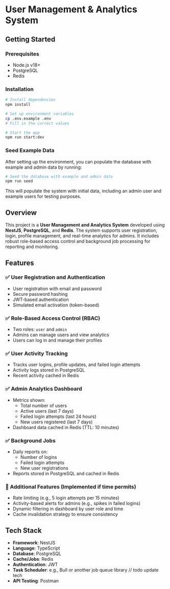 # User Management & Analytics System

## Getting Started

### Prerequisites

- Node.js v18+
- PostgreSQL
- Redis

### Installation

```bash
# Install dependencies
npm install

# Set up environment variables
cp .env.example .env
# Fill in the correct values

# Start the app
npm run start:dev
```

### Seed Example Data
After setting up the environment, you can populate the database with example and admin data by running:

```bash
# Seed the database with example and admin data
npm run seed
```
This will populate the system with initial data, including an admin user and example users for testing purposes.


## Overview

This project is a **User Management and Analytics System** developed using **NestJS**, **PostgreSQL**, and **Redis**. The system supports user registration, login, profile management, and real-time analytics for admins. It includes robust role-based access control and background job processing for reporting and monitoring.


## Features

### ✅ User Registration and Authentication
- User registration with email and password
- Secure password hashing
- JWT-based authentication
- Simulated email activation (token-based)

### ✅ Role-Based Access Control (RBAC)
- Two roles: `user` and `admin`
- Admins can manage users and view analytics
- Users can log in and manage their profiles

### ✅ User Activity Tracking
- Tracks user logins, profile updates, and failed login attempts
- Activity logs stored in PostgreSQL
- Recent activity cached in Redis

### ✅ Admin Analytics Dashboard
- Metrics shown:
  - Total number of users
  - Active users (last 7 days)
  - Failed login attempts (last 24 hours)
  - New users registered (last 7 days)
- Dashboard data cached in Redis (TTL: 10 minutes)

### ✅ Background Jobs
- Daily reports on:
  - Number of logins
  - Failed login attempts
  - New user registrations
- Reports stored in PostgreSQL and cached in Redis

### 🧪 Additional Features (Implemented if time permits)
- Rate limiting (e.g., 5 login attempts per 15 minutes)
- Activity-based alerts for admins (e.g., spikes in failed logins)
- Dynamic filtering in dashboard by user role and time
- Cache invalidation strategy to ensure consistency
  

## Tech Stack

- **Framework**: NestJS
- **Language**: TypeScript
- **Database**: PostgreSQL
- **Cache/Jobs**: Redis
- **Authentication**: JWT
- **Task Scheduler**: e.g., Bull or another job queue library // todo update tech
- **API Testing**: Postman
